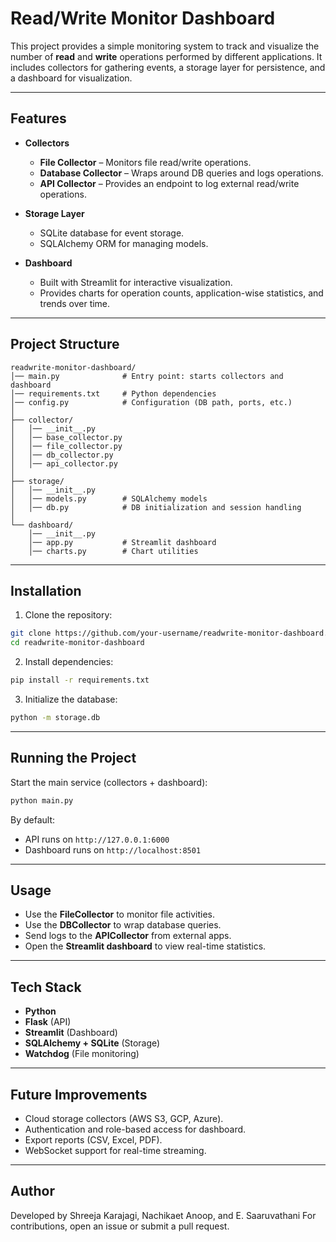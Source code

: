 # Read/Write Monitor Dashboard

This project provides a simple monitoring system to track and visualize the number of **read** and **write** operations performed by different applications. It includes collectors for gathering events, a storage layer for persistence, and a dashboard for visualization.

---

## Features

* **Collectors**

  * **File Collector** – Monitors file read/write operations.
  * **Database Collector** – Wraps around DB queries and logs operations.
  * **API Collector** – Provides an endpoint to log external read/write operations.

* **Storage Layer**

  * SQLite database for event storage.
  * SQLAlchemy ORM for managing models.

* **Dashboard**

  * Built with Streamlit for interactive visualization.
  * Provides charts for operation counts, application-wise statistics, and trends over time.

---

## Project Structure

```
readwrite-monitor-dashboard/
│── main.py              # Entry point: starts collectors and dashboard
│── requirements.txt     # Python dependencies
│── config.py            # Configuration (DB path, ports, etc.)
│
├── collector/
│   │── __init__.py
│   │── base_collector.py
│   │── file_collector.py
│   │── db_collector.py
│   │── api_collector.py
│
├── storage/
│   │── __init__.py
│   │── models.py        # SQLAlchemy models
│   │── db.py            # DB initialization and session handling
│
└── dashboard/
    │── __init__.py
    │── app.py           # Streamlit dashboard
    │── charts.py        # Chart utilities
```
---

## Installation

1. Clone the repository:

```bash
git clone https://github.com/your-username/readwrite-monitor-dashboard.git
cd readwrite-monitor-dashboard
```

2. Install dependencies:

```bash
pip install -r requirements.txt
```

3. Initialize the database:

```bash
python -m storage.db
```

---

## Running the Project

Start the main service (collectors + dashboard):

```bash
python main.py
```

By default:

* API runs on `http://127.0.0.1:6000`
* Dashboard runs on `http://localhost:8501`

---

## Usage

* Use the **FileCollector** to monitor file activities.
* Use the **DBCollector** to wrap database queries.
* Send logs to the **APICollector** from external apps.
* Open the **Streamlit dashboard** to view real-time statistics.

---

## Tech Stack

* **Python**
* **Flask** (API)
* **Streamlit** (Dashboard)
* **SQLAlchemy + SQLite** (Storage)
* **Watchdog** (File monitoring)

---

## Future Improvements

* Cloud storage collectors (AWS S3, GCP, Azure).
* Authentication and role-based access for dashboard.
* Export reports (CSV, Excel, PDF).
* WebSocket support for real-time streaming.

---

## Author

Developed by Shreeja Karajagi, Nachikaet Anoop, and E. Saaruvathani
For contributions, open an issue or submit a pull request.